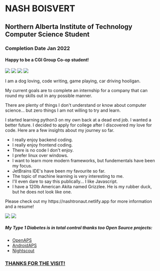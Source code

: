 # NASH BOISVERT

## Northern Alberta Institute of Technology Computer Science Student

### Completion Date Jan 2022

#### Happy to be a CGI Group Co-op student!

<a href="mailto:nashboisvert1@gmail.com"><img src="https://img.shields.io/badge/Gmail-D14836?style=for-the-badge&logo=gmail&logoColor=white"></a>
<a href="https://discordapp.com/users/305961086782275586/"><img src="https://img.shields.io/badge/Discord-7289DA?style=for-the-badge&logo=discord&logoColor=white"></a>
<a href="https://www.linkedin.com/in/nash-boisvert/"><img src="https://img.shields.io/badge/LinkedIn-0077B5?style=for-the-badge&logo=linkedin&logoColor=white"></a>
<a href="https://leetcode.com/Nashtronaut/"><img src="https://img.shields.io/badge/-LeetCode-FFA116?style=for-the-badge&logo=LeetCode&logoColor=black"></a>

<p>I am a dog loving, code writing, game playing, car driving hooligan.</p>
<p>My current goals are to complete an internship for a company that can round my skills out in any possible manner.</p>
<p>There are plenty of things I don't understand or know about computer science... but zero things I am not willing to try and learn.</p>

<p>I started learning python3 on my own back at a dead end job. I wanted a better future. I decided to apply for college after I discovered my love for code. Here are a few insights about my journey so far.</p>

- I really enjoy backend coding.
- I really enjoy frontend coding.
- There is no code I don't enjoy.
- I prefer linux over windows.
- I want to learn more modern frameworks, but fundementals have been my focus.
- JetBrains IDE's have been my favourite so far.
- The topic of machine learning is very interesting to me.
- I'll even dare to say this publically... I like Javascript.
- I have a 120lb American Akita named Grizzlee. He is my rubber duck, but he does not look like one.

<p>Please check out my https://nashtronaut.netlify.app for more information and a resume!</p>

<img src="https://github-readme-stats.vercel.app/api?username=Nashtronaut">
<img src="https://github-readme-streak-stats.herokuapp.com/?user=Nashtronaut">

##### *My Type 1 Diabetes is in total control thanks too Open Source projects:*
  - <a href="https://github.com/openaps">OpenAPS<a/>
  - <a href="https://androidaps.readthedocs.io/en/latest/">AndroidAPS</a>
  - <a href="https://nightscout.github.io/">Nightscout

### THANKS FOR THE VISIT!

